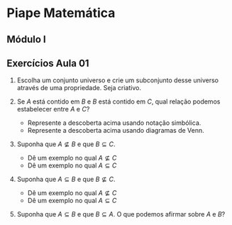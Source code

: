 # Piape Matemática
## Módulo I
## Exercícios Aula 01

1. Escolha um conjunto universo e crie um subconjunto desse universo através de uma propriedade. Seja criativo.

1. Se $A$ está contido em $B$ e $B$ está contido em $C$, qual relação podemos estabelecer entre $A$ e $C$?

    - Represente a descoberta acima usando notação simbólica. 
    - Represente a descoberta acima usando diagramas de Venn.


1. Suponha que $A \not\subseteq B$ e que $B\subseteq C$. 
    - Dê um exemplo no qual $A\not\subseteq C$
    - Dê um exemplo no qual $A \subseteq C$


1. Suponha que $A \subseteq B$ e que $B\not\subseteq C$. 
    - Dê um exemplo no qual $A\not\subseteq C$
    - Dê um exemplo no qual $A \subseteq C$

1. Suponha que $A\subseteq B$ e que $B\subseteq A$. O que podemos afirmar sobre $A$ e $B$?